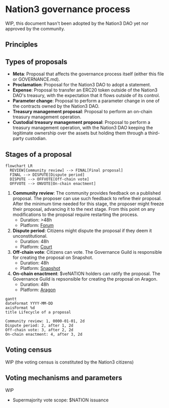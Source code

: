 # Nation3 governance process

WIP, this document hasn't been adopted by the Nation3 DAO yet nor approved by the community.

## Principles

## Types of proposals

- **Meta**: Proposal that affects the governance process itself (either this file or GOVERNANCE.md).
- **Proclamation**: Proposal for the Nation3 DAO to adopt a statement.
- **Expense**: Proposal to transfer an ERC20 token outside of the Nation3 DAO's treasury, with the expectation that it flows outside of its control.
- **Parameter change**: Proposal to perform a parameter change in one of the contracts owned by the Nation3 DAO.
- **Treasury management proposal**: Proposal to perform an on-chain treasury management operation.
- **Custodial treasury management proposal**: Proposal to perform a treasury management operation, with the Nation3 DAO keeping the legitimate ownership over the assets but holding them through a third-party custodian.

## Stages of a proposal

```mermaid
flowchart LR
  REVIEW[Community review] --> FINAL[Final proposal]
  FINAL --> DISPUTE[Dispute period]
  DISPUTE --> OFFVOTE[Off-chain vote]
  OFFVOTE --> ONVOTE[On-chain enactment]
```

1. **Community review**: The community provides feedback on a published proposal. The proposer can use such feedback to refine their proposal. After the minimum time needed for this stage, the proposer might freeze their proposal, advancing it to the next stage. From this point on any modifications to the proposal require restarting the process.
   - Duration: >48h
   - Platform: [Forum](https://forum.nation3.org)
2. **Dispute period**: Citizens might dispute the proposal if they deem it unconstitutional.
   - Duration: 48h
   - Platform: [Court](https://court.nation3.org)
3. **Off-chain vote**: Citizens can vote. The Governance Guild is responsible for creating the proposal on Snapshot.
   - Duration: 48h
   - Platform: [Snapshot](https://snapshot.org/#/nation3.eth)
4. **On-chain enactment**: $veNATION holders can ratify the proposal. The Governance Guild is repsonsible for creating the proposal on Aragon.
   - Duration: 48h
   - Platform: [Aragon](https://client.aragon.org/#/nation3/0x92462953792d3e84af56edfc74d93e5885d38cc0/)

```mermaid
gantt
dateFormat YYYY-MM-DD
axisFormat %d
title Lifecycle of a proposal

Community review: 1, 0000-01-01, 2d
Dispute period: 2, after 1, 2d
Off-chain vote: 3, after 2, 2d
On-chain enactment: 4, after 3, 2d
```

## Voting census

WIP (the voting census is constituted by the Nation3 citizens)

## Voting mechanisms and parameters

WIP

- Supermajority vote scope: $NATION issuance
